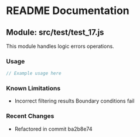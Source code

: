 # README Documentation

## Module: src/test/test_17.js

This module handles logic errors operations.

### Usage

```javascript
// Example usage here
```

### Known Limitations

- Incorrect filtering results Boundary conditions fail

### Recent Changes

- Refactored in commit ba2b8e74
